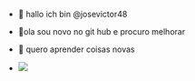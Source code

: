 - 👋 hallo ich bin @josevictor48
- 👀ola sou novo no git hub e procuro melhorar
- 🌱 quero aprender coisas novas

- 
  ![](https://media.tenor.com/Bsv6xQTyqt8AAAAd/deepwoken-sharko-dancing-megalodaunt-dacing.gif)
<!---
josevictor48/josevictor48 is a ✨ special ✨ repository because its `README.md` (this file) appears on your GitHub profile.
You can click the Preview link to take a look at your changes.
--->
